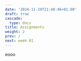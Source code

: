 ```yaml
---
date: '2024-11-19T21:40:46+01:00'
draft: true
cascade:
  type: docs
title: Assignments
weight: 2
prev: /
next: week-01
---
```

eooo